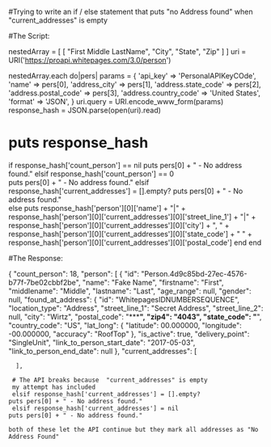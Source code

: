 #Trying to write an if / else statement that puts "no Address found" when "current_addresses" is empty

#The Script:

nestedArray = [
[ "First Middle LastName", "City", "State", "Zip" ]
]
uri = URI('https://proapi.whitepages.com/3.0/person')

nestedArray.each do|pers|
  params = {
    'api_key'  => 'PersonalAPIKeyCOde',
    'name' => pers[0],
    'address_city' => pers[1],
    'address.state_code' => pers[2],
    'address.postal_code' => pers[3],
    'address.country_code' => 'United States',
    'format' => 'JSON',
  }
  uri.query = URI.encode_www_form(params)
  response_hash = JSON.parse(open(uri).read)
  # puts response_hash
  if response_hash['count_person'] == nil
    puts pers[0] + " - No address found."
  elsif response_hash['count_person'] == 0        
    puts pers[0] + " - No address found."
  elsif response_hash['current_addresses'] = [].empty?
    puts pers[0] + " - No address found."  
  else
    puts response_hash['person'][0]['name'] + "|" + response_hash['person'][0]['current_addresses'][0]['street_line_1'] + "|" + response_hash['person'][0]['current_addresses'][0]['city'] + ", " + response_hash['person'][0]['current_addresses'][0]['state_code'] + " " + response_hash['person'][0]['current_addresses'][0]['postal_code']
  end
end

#The Response:

{
  "count_person": 18,
  "person": [
    {
      "id": "Person.4d9c85bd-27ec-4576-b77f-7be02cbbf2be",
      "name": "Fake Name",
      "firstname": "First",
      "middlename": "Middle",
      "lastname": "Last",
      "age_range": null,
      "gender": null,
      "found_at_address": {
        "id": "WhitepagesIDNUMBERSEQUENCE",
        "location_type": "Address",
        "street_line_1": "Secret Address",
        "street_line_2": null,
        "city": "Wirtz",
        "postal_code": "*****",
        "zip4": "4043",
        "state_code": "**",
        "country_code": "US",
        "lat_long": {
          "latitude": 00.000000,
          "longitude": -00.000000,
          "accuracy": "RoofTop"
        },
        "is_active": true,
        "delivery_point": "SingleUnit",
        "link_to_person_start_date": "2017-05-03",
        "link_to_person_end_date": null
      },
      "current_addresses": [

      ],
      
     # The API breaks because  "current_addresses" is empty
     my attempt has included 
     elsif response_hash['current_addresses'] = [].empty?
    puts pers[0] + " - No address found."  
     elsif response_hash['current_addresses'] = nil
    puts pers[0] + " - No address found." 
    
    both of these let the API continue but they mark all addresses as "No Address Found"
      
      
